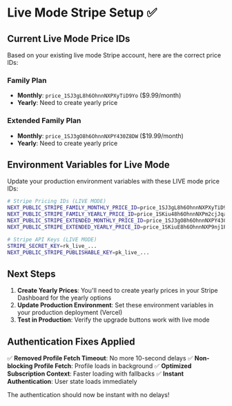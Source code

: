 # Live Mode Stripe Setup ✅

## Current Live Mode Price IDs

Based on your existing live mode Stripe account, here are the correct price IDs:

### Family Plan
- **Monthly**: `price_1SJ3gL8h6OhnnNXPXyTiD9Yo` ($9.99/month)
- **Yearly**: Need to create yearly price

### Extended Family Plan  
- **Monthly**: `price_1SJ3gO8h6OhnnNXPY430Z8DW` ($19.99/month)
- **Yearly**: Need to create yearly price

## Environment Variables for Live Mode

Update your production environment variables with these LIVE mode price IDs:

```bash
# Stripe Pricing IDs (LIVE MODE)
NEXT_PUBLIC_STRIPE_FAMILY_MONTHLY_PRICE_ID=price_1SJ3gL8h6OhnnNXPXyTiD9Yo
NEXT_PUBLIC_STRIPE_FAMILY_YEARLY_PRICE_ID=price_1SKiu48h6OhnnNXPm2cjJqau
NEXT_PUBLIC_STRIPE_EXTENDED_MONTHLY_PRICE_ID=price_1SJ3gO8h6OhnnNXPY430Z8DW
NEXT_PUBLIC_STRIPE_EXTENDED_YEARLY_PRICE_ID=price_1SKiuE8h6OhnnNXP9nj1PEfP

# Stripe API Keys (LIVE MODE)
STRIPE_SECRET_KEY=rk_live_...
NEXT_PUBLIC_STRIPE_PUBLISHABLE_KEY=pk_live_...
```

## Next Steps

1. **Create Yearly Prices**: You'll need to create yearly prices in your Stripe Dashboard for the yearly options
2. **Update Production Environment**: Set these environment variables in your production deployment (Vercel)
3. **Test in Production**: Verify the upgrade buttons work with live mode

## Authentication Fixes Applied

✅ **Removed Profile Fetch Timeout**: No more 10-second delays
✅ **Non-blocking Profile Fetch**: Profile loads in background
✅ **Optimized Subscription Context**: Faster loading with fallbacks
✅ **Instant Authentication**: User state loads immediately

The authentication should now be instant with no delays!
